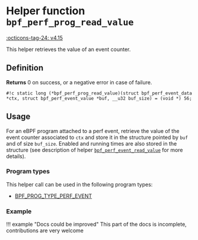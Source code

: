 # Helper function `bpf_perf_prog_read_value`

<!-- [FEATURE_TAG](bpf_perf_prog_read_value) -->
[:octicons-tag-24: v4.15](https://github.com/torvalds/linux/commit/4bebdc7a85aa400c0222b5329861e4ad9252f1e5)
<!-- [/FEATURE_TAG] -->

This helper retrieves the value of an event counter.

## Definition

**Returns**
0 on success, or a negative error in case of failure.

`#!c static long (*bpf_perf_prog_read_value)(struct bpf_perf_event_data *ctx, struct bpf_perf_event_value *buf, __u32 buf_size) = (void *) 56;`

## Usage

For an eBPF program attached to a perf event, retrieve the value of the event counter associated to `ctx` and store it in the structure pointed by `buf` and of size `buf_size`. Enabled and running times are also stored in the structure (see description of helper [`bpf_perf_event_read_value`](bpf_perf_event_read_value.md) for more details).

### Program types

This helper call can be used in the following program types:

<!-- DO NOT EDIT MANUALLY -->

<!-- [HELPER_FUNC_PROG_REF] -->
 * [BPF_PROG_TYPE_PERF_EVENT](../program-type/BPF_PROG_TYPE_PERF_EVENT.md)
<!-- [/HELPER_FUNC_PROG_REF] -->

### Example

!!! example "Docs could be improved"
    This part of the docs is incomplete, contributions are very welcome
